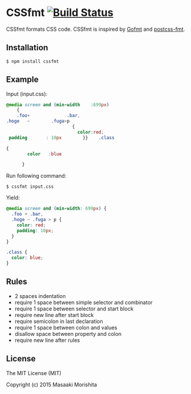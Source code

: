 # CSSfmt [![Build Status](https://travis-ci.org/morishitter/cssfmt.svg)](https://travis-ci.org/morishitter/cssfmt)

CSSfmt formats CSS code.
CSSfmt is inspired by [Gofmt](http://golang.org/pkg/fmt/) and [postcss-fmt](https://github.com/hail2u/postcss-fmt).

## Installation

```shell
$ npm install cssfmt
```

## Example

Input (input.css):
```css
@media screen and (min-width    :699px)
    {
    .foo+              .bar,
.hoge   ~        .fuga>p
                         {
                           color:red;
 padding       : 10px        }}    .class

{
        color   :blue

      }
```

Run following command:

```
$ cssfmt input.css
```

Yield:
```css
@media screen and (min-width: 699px) {
  .foo + .bar,
  .hoge ~ .fuga > p {
    color: red;
    padding: 10px;
  }
}

.class {
  color: blue;
}
```

## Rules

- 2 spaces indentation
- require 1 space between simple selector and combinator
- require 1 space between selector and start block
- require new line after start block
- require semicolon in last declaration
- require 1 space between colon and values
- disallow space between property and colon
- require new line after rules


## License

The MIT License (MIT)

Copyright (c) 2015 Masaaki Morishita
